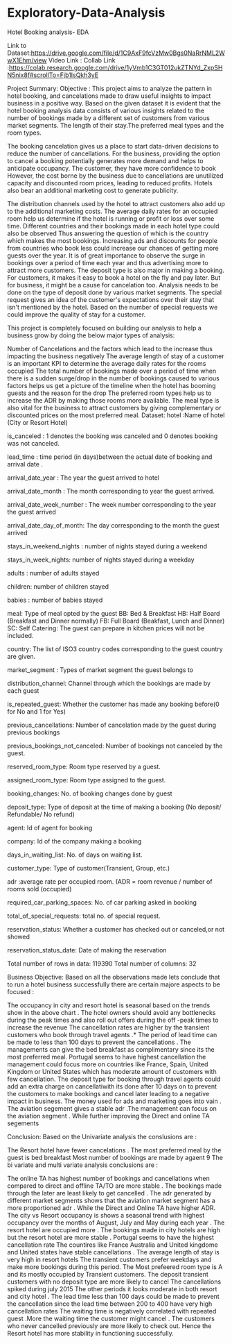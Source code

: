 # Exploratory-Data-Analysis
Hotel Booking analysis- EDA

Link to Dataset:https://drive.google.com/file/d/1C9AxF9fcVzMw0Bgs0NaRrNML2WwX1Ehm/view
Video Link :
Collab Link :https://colab.research.google.com/drive/1yVmb1C3GT012ukZTNYd_ZxpSHN5nix8f#scrollTo=Fjb1IsQkh3yE

Project Summary:
Objective : This project aims to analyze the pattern in hotel booking, and cancelations made to draw useful insights to impact business in a positive way.
Based on the given dataset it is evident that the hotel booking analysis data consists of various insights related to the number of bookings made by a different set of customers from various market segments. The length of their stay.The preferred meal types and the room types.

The booking cancelation gives us a place to start data-driven decisions to reduce the number of cancellations. For the business, providing the option to cancel a booking potentially generates more demand and helps to anticipate occupancy. The customer, they have more confidence to book However, the cost borne by the business due to cancellations are unutilized capacity and discounted room prices, leading to reduced profits. Hotels also bear an additional marketing cost to generate publicity.

The distribution channels used by the hotel to attract customers also add up to the additional marketing costs. The average daily rates for an occupied room help us determine if the hotel is running or profit or loss over some time. Different countries and their bookings made in each hotel type could also be observed Thus answering the question of which is the country which makes the most bookings. Increasing ads and discounts for people from countries who book less could increase our chances of getting more guests over the year. It is of great importance to observe the surge in bookings over a period of time each year and thus advertising more to attract more customers. The deposit type is also major in making a booking. For customers, it makes it easy to book a hotel on the fly and pay later. But for business, it might be a cause for cancelation too. Analysis needs to be done on the type of deposit done by various market segments. The special request gives an idea of the customer's expectations over their stay that isn't mentioned by the hotel. Based on the number of special requests we could improve the quality of stay for a customer.

This project is completely focused on building our analysis to help a business grow by doing the below major types of analysis:

Number of Cancelations and the factors which lead to the increase thus impacting the business negatively
The average length of stay of a customer is an important KPI to determine the average daily rates for the rooms occupied
The total number of bookings made over a period of time when there is a sudden surge/drop in the number of bookings caused to various factors helps us get a picture of the timeline when the hotel has booming guests and the reason for the drop
The preferred room types help us to increase the ADR by making those rooms more available.
The meal type is also vital for the business to attract customers by giving complementary or discounted prices on the most preferred meal.
Dataset:
hotel :Name of hotel (City or Resort Hotel)

is_canceled : 1 denotes the booking was canceled and 0 denotes booking was not canceled.

lead_time : time period (in days)between the actual date of booking and arrival date .

arrival_date_year : The year the guest arrived to hotel

arrival_date_month : The month corresponding to year the guest arrived.

arrival_date_week_number : The week number corresponding to the year the guest arrived

arrival_date_day_of_month: The day corresponding to the month the guest arrived

stays_in_weekend_nights : number of nights stayed during a weekend

stays_in_week_nights: number of nights stayed during a weekday

adults : number of adults stayed

children: number of children stayed

babies : number of babies stayed

meal: Type of meal opted by the guest BB: Bed & Breakfast HB: Half Board (Breakfast and Dinner normally) FB: Full Board (Beakfast, Lunch and Dinner) SC: Self Catering: The guest can prepare in kitchen prices will not be included.

country: The list of ISO3 country codes corresponding to the guest country are given.

market_segment : Types of market segment the guest belongs to

distribution_channel: Channel through which the bookings are made by each guest

is_repeated_guest: Whether the customer has made any booking before(0 for No and 1 for Yes)

previous_cancellations: Number of cancelation made by the guest during previous bookings

previous_bookings_not_canceled: Number of bookings not canceled by the guest.

reserved_room_type: Room type reserved by a guest.

assigned_room_type: Room type assigned to the guest.

booking_changes: No. of booking changes done by guest

deposit_type: Type of deposit at the time of making a booking (No deposit/ Refundable/ No refund)

agent: Id of agent for booking

company: Id of the company making a booking

days_in_waiting_list: No. of days on waiting list.

customer_type: Type of customer(Transient, Group, etc.)

adr :average rate per occupied room. (ADR = room revenue / number of rooms sold (occupied)

required_car_parking_spaces: No. of car parking asked in booking

total_of_special_requests: total no. of special request.

reservation_status: Whether a customer has checked out or canceled,or not showed

reservation_status_date: Date of making the reservation

Total number of rows in data: 119390
Total number of columns: 32

Business Objective:
Based on all the observations made lets conclude that to run a hotel business successfully there are certain majore aspects to be focused :

The occupancy in city and resort hotel is seasonal based on the trends show in the above chart . The hotel owners should avoid any bottlenecks during the peak times and also roll out offers during the off -peak times to increase the revenue
The cancellation rates are higher by the transient customers who book through travel agents .* The period of lead time can be made to less than 100 days to prevent the cancellations .
The managements can give the bed breakfast as complimentary since its the most preferred meal.
Portugal seems to have highest cancellation the management could focus more on countries like France, Spain, United Kingdom or United States which has moderate amount of customers with few cancellation.
The deposit type for booking through travel agents could add an extra charge on cancellatiwith its done after 10 days on to prevent the customers to make bookings and cancel later leading to a negative impact in business. The money used for ads and marketing goes into vain .
The aviation segement gives a stable adr .The management can focus on the aviation segment . While further improving the Direct and online TA segements


Conclusion:
Based on the Univariate analysis the conslusions are :

The Resort hotel have fewer cancelations .
The most preferred meal by the guest is bed breakfast
Most number of bookings are made by agaent 9
The bi variate and multi variate analysis conclusions are :

The online TA has highest number of bookings and cancellations when compared to direct and offline TA/TO are more stable . The bookings made through the later are least likely to get cancelled .
The adr generated by different market segments shows that the aviation market segment has a more proportioned adr . While the Direct and Online TA have higher ADR.
The city vs Resort occupancy is shows a seasonal trend with highest occupancy over the months of August, July and May during each year . The resort hotel are occupied more . The bookings made in city hotels are high but the resort hotel are more stable .
Portugal seems to have the highest cancellation rate The countires like France Australia and United kingdome and United states have stable cancellations .
The average length of stay is very high in resort hotels
The transient customers prefer weekdays and make more bookings during this period.
The Most prefeered room type is A and its mostly occupied by Transient customers.
The deposit transient customers with no deposit type are more likely to cancel
The cancellations spiked during july 2015 The other periods it looks moderate in both resort and city hotel .
The lead time less than 100 days could be made to prevent the cancellation since the lead time between 200 to 400 have very high cancellation rates
The waiting time is negatively correlated with repeated guest .More the waiting time the customer might cancel . The customers who never cancelled previously are more likely to check out. Hence the Resort hotel has more stability in functioning successfully.
